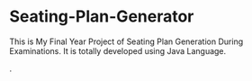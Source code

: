 # Seating-Plan-Generator

This is My Final Year Project of Seating Plan Generation During Examinations. It is totally developed using Java Language.







































































































































































































































































































































.






































